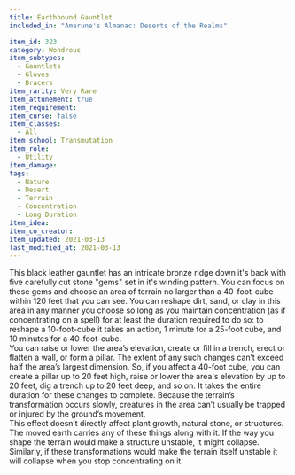 ```yaml
---
title: Earthbound Gauntlet
included_in: "Amarune's Almanac: Deserts of the Realms"

item_id: 323
category: Wondrous
item_subtypes: 
  - Gauntlets
  - Gloves
  - Bracers
item_rarity: Very Rare
item_attunement: true
item_requirement: 
item_curse: false
item_classes: 
  - All
item_school: Transmutation
item_role: 
  - Utility
item_damage: 
tags:
  - Nature
  - Desert
  - Terrain
  - Concentration
  - Long Duration
item_idea: 
item_co_creator: 
item_updated: 2021-03-13
last_modified_at: 2021-03-13
---
```


This black leather gauntlet has an intricate bronze ridge down it's back with five carefully cut stone "gems" set in it's winding pattern. You can focus on these gems and choose an area of terrain no larger than a 40-foot-cube within 120 feet that you can see. You can reshape dirt, sand, or clay in this area in any manner you choose so long as you maintain concentration (as if concentrating on a spell) for at least the duration required to do so: to reshape a 10-foot-cube it takes an action, 1 minute for a 25-foot cube, and 10 minutes for a 40-foot-cube.  
You can raise or lower the area’s elevation, create or fill in a trench, erect or flatten a wall, or form a pillar. The extent of any such changes can’t exceed half the area’s largest dimension. So, if you affect a 40-foot cube, you can create a pillar up to 20 feet high, raise or lower the area's elevation by up to 20 feet, dig a trench up to 20 feet deep, and so on. It takes the entire duration for these changes to complete. Because the terrain’s transformation occurs slowly, creatures in the area can’t usually be trapped or injured by the ground’s movement.  
This effect doesn’t directly affect plant growth, natural stone, or structures. The moved earth carries any of these things along with it. If the way you shape the terrain would make a structure unstable, it might collapse. Similarly, if these transformations would make the terrain itself unstable it will collapse when you stop concentrating on it.
